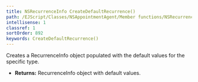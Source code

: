 ```yaml
---
title: NSRecurrenceInfo CreateDefaultRecurrence()
path: /EJScript/Classes/NSAppointmentAgent/Member functions/NSRecurrenceInfo CreateDefaultRecurrence()
intellisense: 1
classref: 1
sortOrder: 892
keywords: CreateDefaultRecurrence()
---
```



Creates a RecurrenceInfo object populated with the default values for the specific type.



* **Returns:** RecurrenceInfo object with default values.


